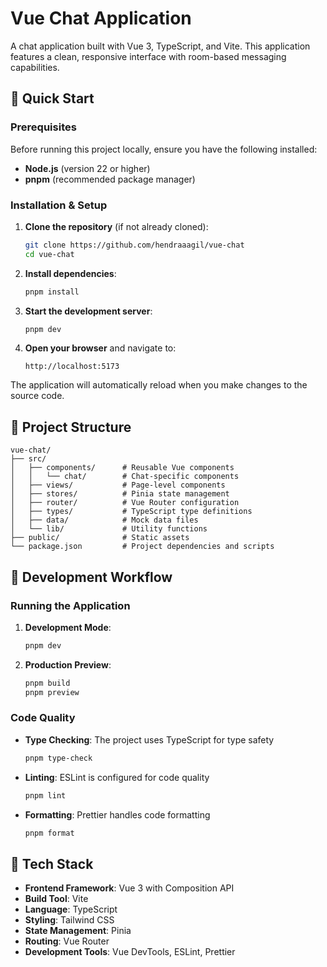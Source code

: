 # Vue Chat Application

A chat application built with Vue 3, TypeScript, and Vite. This application features a clean, responsive interface with room-based messaging capabilities.

## 🚀 Quick Start

### Prerequisites

Before running this project locally, ensure you have the following installed:

- **Node.js** (version 22 or higher)
- **pnpm** (recommended package manager)

### Installation & Setup

1. **Clone the repository** (if not already cloned):

   ```sh
   git clone https://github.com/hendraaagil/vue-chat
   cd vue-chat
   ```

2. **Install dependencies**:

   ```sh
   pnpm install
   ```

3. **Start the development server**:

   ```sh
   pnpm dev
   ```

4. **Open your browser** and navigate to:

   ```
   http://localhost:5173
   ```

The application will automatically reload when you make changes to the source code.

## 📁 Project Structure

```
vue-chat/
├── src/
│   ├── components/      # Reusable Vue components
│   │   └── chat/        # Chat-specific components
│   ├── views/           # Page-level components
│   ├── stores/          # Pinia state management
│   ├── router/          # Vue Router configuration
│   ├── types/           # TypeScript type definitions
│   ├── data/            # Mock data files
│   └── lib/             # Utility functions
├── public/              # Static assets
└── package.json         # Project dependencies and scripts
```

## 🔧 Development Workflow

### Running the Application

1. **Development Mode**:

   ```sh
   pnpm dev
   ```

2. **Production Preview**:

   ```sh
   pnpm build
   pnpm preview
   ```

### Code Quality

- **Type Checking**: The project uses TypeScript for type safety

  ```sh
  pnpm type-check
  ```

- **Linting**: ESLint is configured for code quality

  ```sh
  pnpm lint
  ```

- **Formatting**: Prettier handles code formatting
  ```sh
  pnpm format
  ```

## 🔧 Tech Stack

- **Frontend Framework**: Vue 3 with Composition API
- **Build Tool**: Vite
- **Language**: TypeScript
- **Styling**: Tailwind CSS
- **State Management**: Pinia
- **Routing**: Vue Router
- **Development Tools**: Vue DevTools, ESLint, Prettier
